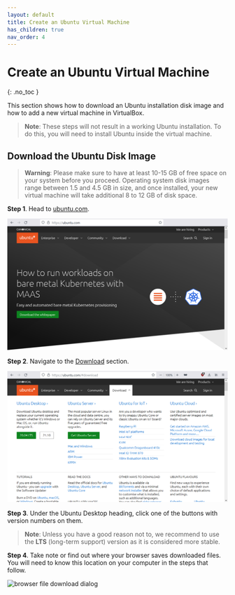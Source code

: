 ```yaml
---
layout: default
title: Create an Ubuntu Virtual Machine
has_children: true
nav_order: 4
---
```


# Create an Ubuntu Virtual Machine
{: .no_toc }

This section shows how to download an Ubuntu installation disk image and how to add a new virtual machine in VirtualBox.

> **Note**: These steps will not result in a working Ubuntu installation. To do this, you will need to install Ubuntu inside the virtual machine.

## Download the Ubuntu Disk Image

> **Warning**: Please make sure to have at least 10-15 GB of free space on your system before you proceed. Operating system disk images range between 1.5 and 4.5 GB in size, and once installed, your new virtual machine will take additional 8 to 12 GB of disk space.

**Step 1**. Head to [ubuntu.com](https://ubuntu.com/). 

![ubuntu.com homepage](../assets/ubuntu-01.png)

**Step 2**. Navigate to the [Download](https://ubuntu.com/#download) section. 

![ubuntu.com Download section](../assets/ubuntu-02.png)

**Step 3**. Under the Ubuntu Desktop heading, click one of the buttons with version numbers on them.

> **Note**: Unless you have a good reason not to, we recommend to use the **LTS** (long-term support) version as it is considered more stable.

**Step 4**. Take note or find out where your browser saves downloaded files. You will need to know this location on your computer in the steps that follow.

![browser file download dialog](./assets/ubuntu-03.png)
